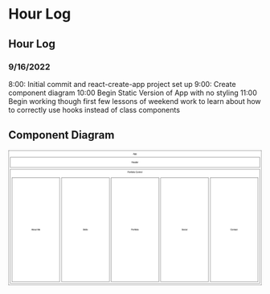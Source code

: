 # Hour Log

## Hour Log

### 9/16/2022

8:00: Initial commit and react-create-app project set up
9:00: Create component diagram
10:00 Begin Static Version of App with no styling
11:00 Begin working though first few lessons of weekend work to learn about how to correctly use hooks instead of class components

## Component Diagram

![component-diagram](./Portfolio.png)